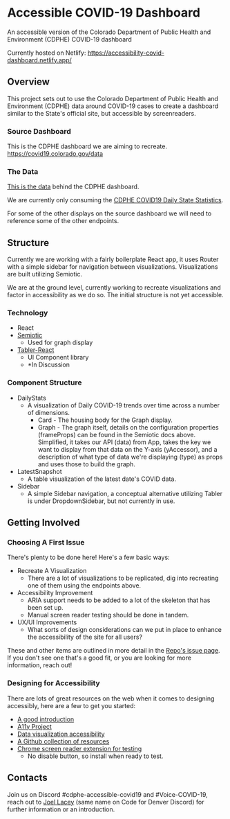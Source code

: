 # Accessible COVID-19 Dashboard
An accessible version of the Colorado Department of Public Health and Environment (CDPHE) COVID-19 dashboard

Currently hosted on Netlify:
https://accessibility-covid-dashboard.netlify.app/

## Overview
This project sets out to use the Colorado Department of Public Health and Environment (CDPHE) data around COVID-19 cases to create a dashboard similar to the State's official site, but accessible by screenreaders.

### Source Dashboard
This is the CDPHE dashboard we are aiming to recreate.
https://covid19.colorado.gov/data

### The Data
[This is the data](https://data-cdphe.opendata.arcgis.com/search?tags=covid19) behind the CDPHE dashboard.

We are currently only consuming the [CDPHE COVID19 Daily State Statistics](https://data-cdphe.opendata.arcgis.com/datasets/cdphe-covid19-daily-state-statistics-1).

For some of the other displays on the source dashboard we will need to reference some of the other endpoints.

## Structure
Currently we are working with a fairly boilerplate React app, it uses Router with a simple sidebar for navigation between visualizations. Visualizations are built utilizing Semiotic.

We are at the ground level, currently working to recreate visualizations and factor in accessibility as we do so. The initial structure is not yet accessible. 
### Technology
- React
- [Semiotic](https://semiotic.nteract.io/#semiotic)
    - Used for graph display
- [Tabler-React](https://github.com/tabler/tabler-react)
    - UI Component library
    - *In Discussion

### Component Structure
- DailyStats
    - A visualization of Daily COVID-19 trends over time across a number of dimensions.
        - Card - The housing body for the Graph display.
        - Graph - The graph itself, details on the configuration properties (frameProps) can be found in the Semiotic docs above. Simplified, it takes our API (data) from App, takes the key we want to display from that data on the Y-axis (yAccessor), and a description of what type of data we're displaying (type) as props and uses those to build the graph.
- LatestSnapshot
    - A table visualization of the latest date's COVID data.
- Sidebar
    - A simple Sidebar navigation, a conceptual alternative utilizing Tabler is under DropdownSidebar, but not currently in use.

## Getting Involved
### Choosing A First Issue
There's plenty to be done here! Here's a few basic ways:
- Recreate A Visualization
    - There are a lot of visualizations to be replicated, dig into recreating one of them using the endpoints above.
- Accessibility Improvement
    - ARIA support needs to be added to a lot of the skeleton that has been set up.
    - Manual screen reader testing should be done in tandem.
- UX/UI Improvements
    - What sorts of design considerations can we put in place to enhance the accessibility of the site for all users?

These and other items are outlined in more detail in the [Repo's issue page](https://github.com/codefordenver/cdphe-accessible-covid19/issues). If you don't see one that's a good fit, or you are looking for more information, reach out!

### Designing for Accessibility
There are lots of great resources on the web when it comes to designing accessibly, here are a few to get you started:
- [A good introduction](https://dev.to/maxwell_dev/the-web-accessibility-introduction-i-wish-i-had-4ope)
- [A11y Project](https://www.a11yproject.com/)
- [Data visualization accessibility](https://medium.com/nightingale/data-visualization-accessibility-where-are-we-now-and-whats-next-b2c9eeac4e8b)
- [A Github collection of resources](https://github.com/mmazanec22/accessibility-resources)
- [Chrome screen reader extension for testing](https://chrome.google.com/webstore/detail/screen-reader/kgejglhpjiefppelpmljglcjbhoiplfn?hl=en)
    - No disable button, so install when ready to test.

## Contacts
Join us on Discord #cdphe-accessible-covid19 and #Voice-COVID-19, reach out to [Joel Lacey](https://github.com/joel-oe-lacey) (same name on Code for Denver Discord) for further information or an introduction.
